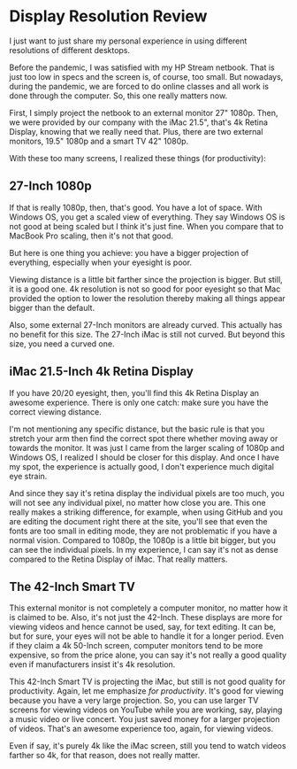 # Display Resolution Review
I just want to just share my personal 
experience in using different resolutions 
of different desktops. 

Before the pandemic, I was satisfied with
my HP Stream netbook. That is just
too low in specs and the screen is,
of course, too small. 
But nowadays, during the pandemic,
we are forced to do online classes
and all work is done through the computer.
So, this one really matters now.

First, I simply project the netbook
to an external monitor 27" 1080p. Then, 
we were provided by our company
with the iMac 21.5", 
that's 4k Retina Display, 
knowing that we really need that.
Plus, there are two external 
monitors, 19.5" 1080p and
a smart TV 42" 1080p.

With these too many screens, I realized
these things (for productivity):

## 27-Inch 1080p
If that is really 1080p, then, that's good.
You have a lot of space. With Windows OS,
you get a scaled view of everything. They
say Windows OS is not good at being scaled but
I think it's just fine. When you compare that
to MacBook Pro scaling, then it's not that
good.

But here is one thing you achieve: 
you have a bigger projection of everything,
especially when your eyesight is poor.

Viewing distance is a little bit farther
since the projection is bigger. But still, it
is a good one. 4k resolution is not so
good for poor eyesight so that Mac 
provided the option to 
lower the resolution thereby
making all things appear bigger than
the default.

Also, some external 27-Inch monitors
are already curved. This actually has no
benefit for this size.
The 27-Inch iMac is still not curved.
But beyond this size, you need a curved one.

## iMac 21.5-Inch 4k Retina Display
If you have 20/20 eyesight, then, 
you'll find this 4k Retina Display an 
awesome experience. There is only one
catch: make sure you have the correct
viewing distance.

I'm not mentioning any specific distance,
but the basic rule is that you stretch your
arm then find the correct spot there
whether moving away or towards the monitor.
It was just I came from the larger
scaling of 1080p and Windows OS, I 
realized I should be closer for this 
display. And once I have my spot, 
the experience is actually good,
I don't experience much digital
eye strain.

And since they say it's retina display
the individual pixels are too much, you
will not see any individual pixel, no matter
how close you are.
This one really makes a 
striking difference, for example,
when using GitHub and you are editing the
document right there at the site,
you'll see that even the fonts are too
small in editing mode, they are not problematic
if you have a normal vision.
Compared to 1080p, the 1080p is 
a little bit bigger,
but you can see the individual pixels.
In my experience, 
I can say it's not as dense compared to
the Retina Display of iMac. That really
matters.

## The 42-Inch Smart TV
This external monitor is not completely
a computer monitor, no matter how it is claimed
to be. Also, it's not just the 42-Inch.
These displays are more for viewing videos 
and hence cannot be used, say, for
text editing. It can be, but for sure, your eyes
will not be able to handle it for a longer
period. Even if they claim a 4k 50-Inch 
screen, computer monitors tend to be more expensive,
so from the price alone, you can say it's not
really a good quality even if manufacturers
insist it's 4k resolution.

This 42-Inch Smart TV is projecting the 
iMac, but still is not good quality
for productivity. Again, let me emphasize
*for productivity*. It's
good for viewing because you have a very
large projection. So, you can use larger
TV screens for viewing videos on YouTube
while you are working, say, playing a 
music video or live concert. 
You just saved money for a larger projection
of videos. That's an awesome 
experience too, again, for 
viewing videos.

Even if say, it's purely 4k like the iMac
screen, still you tend to watch videos 
farther so 4k, for that reason, does not really
matter.
